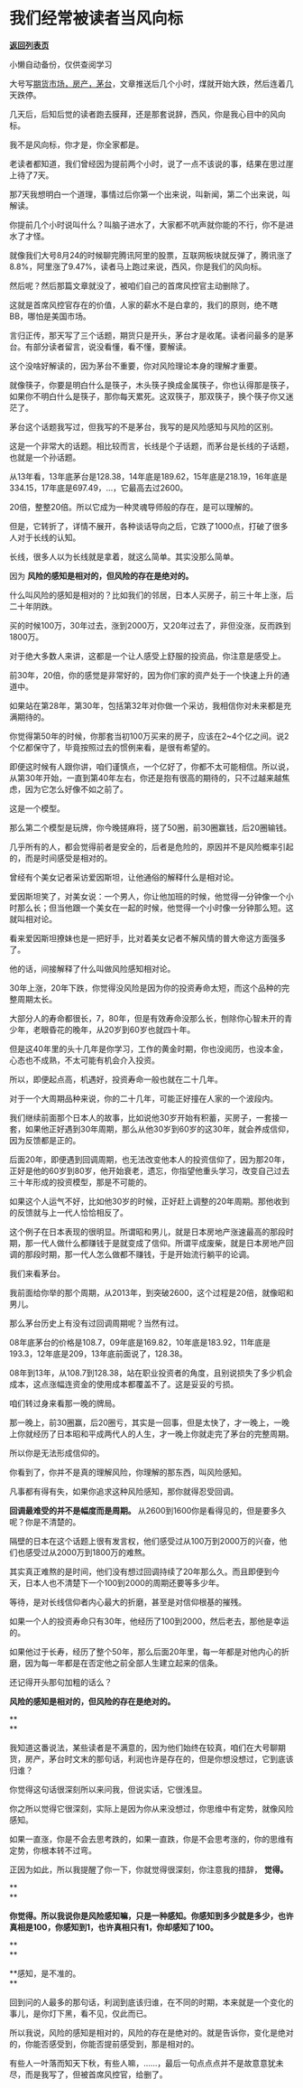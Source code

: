 # 我们经常被读者当风向标

[**返回列表页**](/gzh/记忆承载3)

小懒自动备份，仅供查阅学习

大号写[期货市场，房产，茅台](http://mp.weixin.qq.com/s?__biz=MzU0MjYwNDU2Mw==&mid=2247501675&idx=2&sn=61e78ca4ad9e168e583cb5bc3e6bffea&chksm=fb1aab17cc6d2201361b39e913480293634d44dd2aa12b6301597eac9551b640a9f01411e59b&scene=21#wechat_redirect)，文章推送后几个小时，煤就开始大跌，然后连着几天跌停。  

  

几天后，后知后觉的读者跑去膜拜，还是那套说辞，西风，你是我心目中的风向标。  

  

我不是风向标，你才是，你全家都是。

  

老读者都知道，我们曾经因为提前两个小时，说了一点不该说的事，结果在思过崖上待了7天。

  

那7天我想明白一个道理，事情过后你第一个出来说，叫新闻，第二个出来说，叫解读。

  

你提前几个小时说叫什么？叫脑子进水了，大家都不吭声就你能的不行，你不是进水了才怪。

  

就像我们大号8月24的时候聊完腾讯阿里的股票，互联网板块就反弹了，腾讯涨了8.8%，阿里涨了9.47%，读者马上跑过来说，西风，你是我们的风向标。

  

然后呢？然后那篇文章就没了，被咱们自己的首席风控官主动删除了。

  

这就是首席风控官存在的价值，人家的薪水不是白拿的，我们的原则，绝不瞎BB，哪怕是美国市场。  

  

言归正传，那天写了三个话题，期货只是开头，茅台才是收尾。读者问最多的是茅台。有部分读者留言，说没看懂，看不懂，要解读。

  

这个没啥好解读的，因为茅台不重要，你对风险理论本身的理解才重要。

  

就像筷子，你要是明白什么是筷子，木头筷子换成金属筷子，你也认得那是筷子，如果你不明白什么是筷子，那你每天累死。这双筷子，那双筷子，换个筷子你又迷茫了。

  

茅台这个话题我写过，但我写的不是茅台，我写的是风险感知与风险的区别。

  

这是一个非常大的话题。相比较而言，长线是个子话题，而茅台是长线的子话题，也就是一个孙话题。

  

从13年看，13年底茅台是128.38，14年底是189.62，15年底是218.19，16年底是334.15，17年底是697.49，...，它最高去过2600。

  

20倍，整整20倍。所以它成为一种灵魂导师般的存在，是可以理解的。

  

但是，它转折了，详情不展开，各种谈话导向之后，它跌了1000点，打破了很多人对于长线的认知。

  

长线，很多人以为长线就是拿着，就这么简单。其实没那么简单。

  

因为 **风险的感知是相对的，但风险的存在是绝对的。**

  

什么叫风险的感知是相对的？比如我们的邻居，日本人买房子，前三十年上涨，后二十年阴跌。

  

买的时候100万，30年过去，涨到2000万，又20年过去了，非但没涨，反而跌到1800万。

  

对于绝大多数人来讲，这都是一个让人感受上舒服的投资品，你注意是感受上。

  

前30年，20倍，你的感觉是非常好的，因为你们家的资产处于一个快速上升的通道中。

  

如果站在第28年，第30年，包括第32年对你做一个采访，我相信你对未来都是充满期待的。

  

你觉得第50年的时候，你那套当初100万买来的房子，应该在2~4个亿之间。说2个亿都保守了，毕竟按照过去的惯例来看，是很有希望的。

  

即便这时候有人跟你讲，咱们谨慎点，一个亿好了，你都不太可能相信。所以说，从第30年开始，一直到第40年左右，你还是抱有很高的期待的，只不过越来越焦虑，因为它怎么好像不如之前了。

  

这是一个模型。  

  

那么第二个模型是玩牌，你今晚搓麻将，搓了50圈，前30圈赢钱，后20圈输钱。

  

几乎所有的人，都会觉得前者是安全的，后者是危险的，原因并不是风险概率引起的，而是时间感受是相对的。  

  

曾经有个美女记者采访爱因斯坦，让他通俗的解释什么是相对论。  

  

爱因斯坦笑了，对美女说：一个男人，你让他加班的时候，他觉得一分钟像一个小时那么长；但当他跟一个美女在一起的时候，他觉得一个小时像一分钟那么短。这就叫相对论。  

  

看来爱因斯坦撩妹也是一把好手，比对着美女记者不解风情的普大帝这方面强多了。  

  

他的话，间接解释了什么叫做风险感知相对论。  

  

30年上涨，20年下跌，你觉得没风险是因为你的投资寿命太短，而这个品种的完整周期太长。  

  

大部分人的寿命都很长，7，80年，但是有效寿命没那么长，刨除你心智未开的青少年，老眼昏花的晚年，从20岁到60岁也就四十年。

  

但是这40年里的头十几年是你学习，工作的黄金时期，你也没阅历，也没本金，心态也不成熟，不太可能有机会介入投资。  

  

所以，即便起点高，机遇好，投资寿命一般也就在二十几年。

  

对于一个大周期品种来说，你的二十几年，可能正好撞在人家的一个波段内。  

  

我们继续前面那个日本人的故事，比如说他30岁开始有积蓄，买房子，一套接一套，如果他正好遇到30年周期，那么从他30岁到60岁的这30年，就会养成信仰，因为反馈都是正的。

  

后面20年，即便遇到回调周期，也无法改变他本人的投资信仰了，因为那20年，正好是他的60岁到80岁，他开始衰老，遗忘，你指望他重头学习，改变自己过去三十年形成的投资模型，那是不可能的。

  

如果这个人运气不好，比如他30岁的时候，正好赶上调整的20年周期。那他收到的反馈就与上一代人恰恰相反了。  

  

这个例子在日本表现的很明显。所谓昭和男儿，就是日本房地产涨速最高的那段时期，那一代人做什么都赚钱于是就变成了信仰。所谓平成废柴，就是日本房地产回调的那段时期，那一代人怎么做都不赚钱，于是开始流行躺平的论调。  

  

我们来看茅台。  

  

我前面给你举的那个周期，从2013年，到突破2600，这个过程是20倍，就像昭和男儿。

  

那么茅台历史上有没有过回调周期呢？当然有过。  

  

08年底茅台的价格是108.7，09年底是169.82，10年底是183.92，11年底是193.3，12年底是209，13年底前面说了，128.38。

  

08年到13年，从108.7到128.38，站在职业投资者的角度，且别说损失了多少机会成本，这点涨幅连资金的使用成本都覆盖不了。这是妥妥的亏损。

  

咱们转过身来看那一晚的牌局。  

  

那一晚上，前30圈赢，后20圈亏，其实是一回事，但是太快了，才一晚上，一晚上你就经历了日本昭和平成两代人的人生，才一晚上你就走完了茅台的完整周期。

  

所以你是无法形成信仰的。  

  

你看到了，你并不是真的理解风险，你理解的那东西，叫风险感知。

  

凡事都有得有失，如果你追求这种风险感知，那你就得忍受回调。  

  

 **回调最难受的并不是幅度而是周期。** 从2600到1600你是看得见的，但是要多久呢？你是不清楚的。  

  

隔壁的日本在这个话题上很有发言权，他们感受过从100万到2000万的兴奋，他们也感受过从2000万到1800万的难熬。  

  

其实真正难熬的是时间，他们没有想过回调持续了20年那么久。而且即便到今天，日本人也不清楚下一个100到2000的周期还要等多少年。

  

等待，是对长线信仰者内心最大的折磨，甚至是对信仰根基的摧残。  

  

如果一个人的投资寿命只有30年，他经历了100到2000，然后老去，那他是幸运的。  

  

如果他过于长寿，经历了整个50年，那么后面20年里，每一年都是对他内心的折磨，因为每一年都是在否定他之前全部人生建立起来的信条。

  

还记得开头那句加粗的话么？

  

 **风险的感知是相对的，但风险的存在是绝对的。**

 **  
**

我知道这番说法，某些读者是不满意的，因为他们始终在较真，咱们在大号聊期货，房产，茅台时文末的那句话，利润也许是存在的，但是你想没想过，它到底该归谁？  

  

你觉得这句话很深刻所以来问我，但说实话，它很浅显。  

  

你之所以觉得它很深刻，实际上是因为你从来没想过，你思维中有定势，就像风险感知。

  

如果一直涨，你是不会去思考跌的，如果一直跌，你是不会思考涨的，你的思维有定势，你根本转不过弯。

  

正因为如此，所以我提醒了你一下，你就觉得很深刻，你注意我的措辞， **觉得。**

 **  
**

 **你觉得。所以我说你是风险感知嘛，只是一种感知。你感知到多少就是多少，也许真相是100，你感知到1，也许真相只有1，你却感知了100。**

 **  
**

 **感知，是不准的。  
**

  

回到问的人最多的那句话，利润到底该归谁，在不同的时期，本来就是一个变化的事儿，是你灯下黑，看不见，仅此而已。

  

所以我说，风险的感知是相对的，风险的存在是绝对的。就是告诉你，变化是绝对的，你能否感受到，你能否提前感受到，那是相对的。

  

有些人一叶落而知天下秋，有些人嘛，......，最后一句点点点并不是故意意犹未尽，而是我写了，但被首席风控官，给删了。

